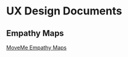 # UX Design Documents

## Empathy Maps

[MoveMe Empathy Maps](https://docs.google.com/presentation/d/1ftaIFpFYv8PeHP_2kBGBZ8QnyVgqeMhblgvcMED0_W0/edit?usp=sharing)